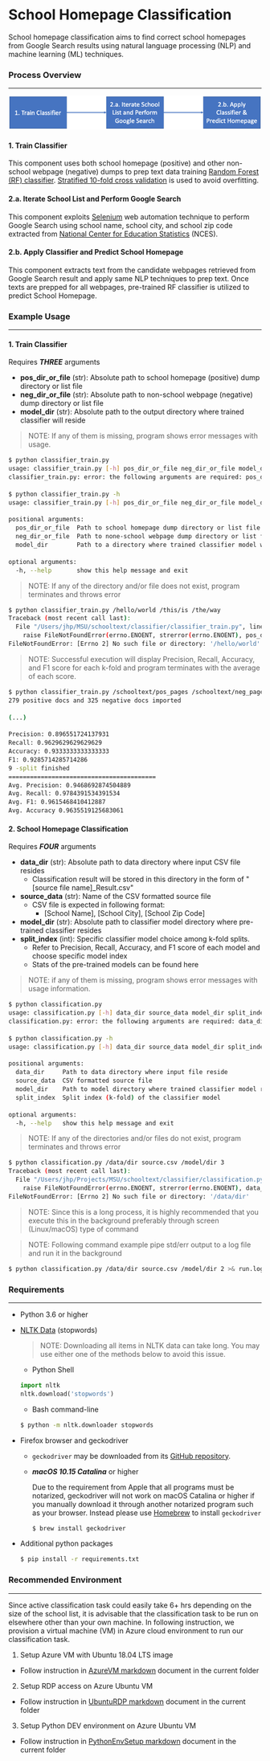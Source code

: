 # School Homepage Classification

School homepage classification aims to find correct school homepages from Google Search results using natural language processing (NLP) and machine learning (ML) techniques.  

### Process Overview

------

![Process Overview](images/proc_overview.png)

#### 1. Train Classifier

This component uses both school homepage (positive) and other non-school webpage (negative) dumps to prep text data training [Random Forest (RF) classifier](https://scikit-learn.org/stable/modules/generated/sklearn.ensemble.RandomForestClassifier.html). [Stratified 10-fold cross validation](https://scikit-learn.org/stable/modules/generated/sklearn.model_selection.StratifiedKFold.html) is used to avoid overfitting.

#### 2.a. Iterate School List and Perform Google Search

This component exploits [Selenium](https://selenium-python.readthedocs.io/) web automation technique to perform Google Search using school name, school city, and school zip code extracted from [National Center for Education Statistics](https://nces.ed.gov/) (NCES).

#### 2.b. Apply Classifier and Predict School Homepage

This component extracts text from the candidate webpages retrieved from Google Search result and apply same NLP techniques to prep text. Once texts are prepped for all webpages, pre-trained RF classifier is utilized to predict School Homepage.

### Example Usage

------

#### 1. Train Classifier

Requires ***THREE*** arguments

- **pos_dir_or_file** (str): Absolute path to school homepage (positive) dump directory or list file
- **neg_dir_or_file** (str): Absolute path to non-school webpage (negative) dump directory or list file
- **model_dir** (str): Absolute path to the output directory where trained classifier will reside

> NOTE: If any of them is missing, program shows error messages with usage.

```bash
$ python classifier_train.py
usage: classifier_train.py [-h] pos_dir_or_file neg_dir_or_file model_dir
classifier_train.py: error: the following arguments are required: pos_dir_or_file, neg_dir_or_file, model_dir

$ python classifier_train.py -h
usage: classifier_train.py [-h] pos_dir_or_file neg_dir_or_file model_dir

positional arguments:
  pos_dir_or_file  Path to school homepage dump directory or list file
  neg_dir_or_file  Path to none-school webpage dump directory or list file
  model_dir        Path to a directory where trained classifier model will reside

optional arguments:
  -h, --help       show this help message and exit
```

> NOTE: If any of the directory and/or file does not exist, program terminates and throws error

```bash
$ python classifier_train.py /hello/world /this/is /the/way
Traceback (most recent call last):
  File "/Users/jhp/MSU/schooltext/classifier/classifier_train.py", line 26, in <module>
    raise FileNotFoundError(errno.ENOENT, strerror(errno.ENOENT), pos_dir_or_file)
FileNotFoundError: [Errno 2] No such file or directory: '/hello/world'
```

> NOTE: Successful execution will display Precision, Recall, Accuracy, and F1 score for each k-fold and program terminates with the average of each score.

```bash
$ python classifier_train.py /schooltext/pos_pages /schooltext/neg_pages /schooltext/model
279 positive docs and 325 negative docs imported

(...)

Precision: 0.896551724137931
Recall: 0.9629629629629629
Accuracy: 0.9333333333333333
F1: 0.9285714285714286
9 -split finished
=========================================
Avg. Precision: 0.9468692874504889
Avg. Recall: 0.9784391534391534
Avg. F1: 0.9615468410412887
Avg. Accuracy 0.9635519125683061
```

#### 2. School Homepage Classification

Requires ***FOUR*** arguments

- **data_dir** (str): Absolute path to data directory where input CSV file resides
  - Classification result will be stored in this directory in the form of "[source file name]_Result.csv"
- **source_data** (str): Name of the CSV formatted source file
  - CSV file is expected in following format:
    - [School Name], [School City], [School Zip Code]
- **model_dir** (str): Absolute path to classifier model directory where pre-trained classifier resides
- **split_index** (int): Specific classifier model choice among k-fold splits.
  - Refer to Precision, Recall, Accuracy, and F1 score of each model and choose specific model index
  - Stats of the pre-trained models can be found here

> NOTE: if any of them is missing, program shows error messages with usage information.

```bash
$ python classification.py
usage: classification.py [-h] data_dir source_data model_dir split_index
classification.py: error: the following arguments are required: data_dir, source_data, model_dir, split_index

$ python classification.py -h
usage: classification.py [-h] data_dir source_data model_dir split_index

positional arguments:
  data_dir     Path to data directory where input file reside
  source_data  CSV formatted source file
  model_dir    Path to model directory where trained classifier model reside
  split_index  Split index (k-fold) of the classifier model

optional arguments:
  -h, --help   show this help message and exit
```

> NOTE: If any of the directories and/or files do not exist, program terminates and throws error

```bash
$ python classification.py /data/dir source.csv /model/dir 3
Traceback (most recent call last):
  File "/Users/jhp/Projects/MSU/schooltext/classifier/classification.py", line 61, in <module>
    raise FileNotFoundError(errno.ENOENT, strerror(errno.ENOENT), data_dir)
FileNotFoundError: [Errno 2] No such file or directory: '/data/dir'
```

> NOTE: Since this is a long process, it is highly recommended that you execute this in the background preferably through screen (Linux/macOS) type of command

> NOTE: Following command example pipe std/err output to a log file and run it in the background

```bash
$ python classification.py /data/dir source.csv /model/dir 2 >& run.log &
```

### Requirements

------

- Python 3.6 or higher

- [NLTK Data](https://www.nltk.org/data.html) (stopwords)

  > NOTE: Downloading all items in NLTK data can take long. You may use either one of the methods below to avoid this issue.

  - Python Shell

  ```python
  import nltk
  nltk.download('stopwords')
  ```

  - Bash command-line

  ```bash
  $ python -m nltk.downloader stopwords
  ```

- Firefox browser and geckodriver

  - `geckodriver` may be downloaded from its [GitHub repository](https://github.com/mozilla/geckodriver/releases).

  - ***macOS 10.15 Catalina*** or higher

    Due to the requirement from Apple that all programs must be notarized, geckodriver will not work on macOS Catalina or higher if you manually download it through another notarized program such as your browser. Instead please use [Homebrew](https://brew.sh/) to install `geckodriver`

    ```bash
    $ brew install geckodriver
    ```

- Additional python packages

  ```bash
  $ pip install -r requirements.txt
  ```

### Recommended Environment

------

Since active classification task could easily take 6+ hrs depending on the size of the school list, it is advisable that the classification task to be run on elsewhere other than your own machine. In following instruction, we provision a virtual machine (VM) in Azure cloud environment to run our classification task.

1. Setup Azure VM with Ubuntu 18.04 LTS image

- Follow instruction in [AzureVM markdown](AzureVM.md) document in the current folder

2. Setup RDP access on Azure Ubuntu VM

- Follow instruction in [UbuntuRDP markdown](UbuntuRDP.md) document in the current folder

3. Setup Python DEV environment on Azure Ubuntu VM

- Follow instruction in [PythonEnvSetup markdown](PythonEnvSetup.md) document in the current folder

